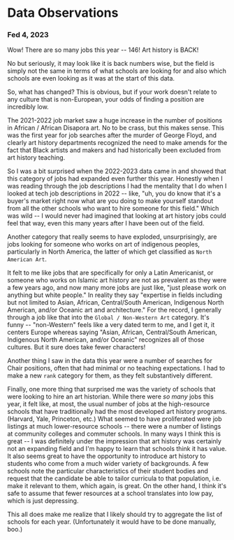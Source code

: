 # Data Observations

### Fed 4, 2023

Wow! There are so many jobs this year -- 146! Art history is BACK!

No but seriously, it may look like it is back numbers wise, but the field is simply not the same in terms of what schools are looking for and also which schools are even looking as it was at the start of this data.

So, what has changed? This is obvious, but if your work doesn't relate to any culture that is non-European, your odds of finding a position are incredibly low.

The 2021-2022 job market saw a huge increase in the number of positions in African / African Disapora art. No to be crass, but this makes sense. This was the first year for job searches after the murder of George Floyd, and clearly art history departments recognized the need to make amends for the fact that Black artists and makers and had historically been excluded from art history teaching.

So I was a bit surprised when the 2022-2023 data came in and showed that this category of jobs had expanded even further this year. Honestly when I was reading through the job descriptions I had the mentality that I do when I looked at tech job descriptions in 2022 -- like, "uh, you do know that it's a buyer's market right now what are you doing to make yourself standout from all the other schools who want to hire someone for this field." Which was wild -- I would never had imagined that looking at art history jobs could feel that way, even this many years after I have been out of the field.

Another category that really seems to have exploded, unsurprisingly, are jobs looking for someone who works on art of indigenous peoples, particularly in North America, the latter of which get classified as `North American Art`.

It felt to me like jobs that are specifically for only a Latin Americanist, or someone who works on Islamic art history are not as prevalent as they were a few years ago, and now many more jobs are just like, "just please work on anything but white people." In reality they say "expertise in fields including but not limited to Asian, African, Central/South American, Indigenous North American, and/or Oceanic art and architecture." For the record, I generally through a job like that into the `Global / Non-Western Art` category. It's funny -- "non-Western" feels like a very dated term to me, and I get it, it centers Europe whereas saying "Asian, African, Central/South American, Indigenous North American, and/or Oceanic" recognizes all of those cultures. But it sure does take fewer characters!

Another thing I saw in the data this year were a number of searches for Chair positions, often that had minimal or no teaching expectations. I had to make a new `rank` category for them, as they felt substantively different.

Finally, one more thing that surprised me was the variety of schools that were looking to hire an art historian. While there were _so many_ jobs this year, it felt like, at most, the usual number of jobs at the high-resource schools that have traditionally had the most developed art history programs. (Harvard, Yale, Princeton, etc.) What seemed to have proliferated were job listings at much lower-resource schools -- there were a number of listings at community colleges and commuter schools. In many ways I think this is great -- I was definitely under the impression that art history was certainly not an expanding field and I'm happy to learn that schools think it has value. It also seems great to have the opportunity to introduce art history to students who come from a much wider variety of backgrounds. A few schools note the particular characteristics of their student bodies and request that the candidate be able to tailor curricula to that population, i.e. make it relevant to them, which again, is great. On the other hand, I think it's safe to assume that fewer resources at a school translates into low pay, which is just depressing.

This all does make me realize that I likely should try to aggregate the list of schools for each year. (Unfortunately it would have to be done manually, boo.)
